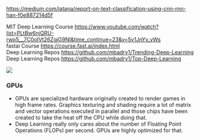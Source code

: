 https://medium.com/jatana/report-on-text-classification-using-cnn-rnn-han-f0e887214d5f

MIT Deep Learning Course https://www.youtube.com/watch?list=PLtBw6njQRU-rwp5__7C0oIVt26ZgjG9NI&time_continue=23&v=5v1JnYv_yWs </br>
fastai Course https://course.fast.ai/index.html </br>
Deep Learning Repos https://github.com/mbadry1/Trending-Deep-Learning </br>
Deep Learning Repos https://github.com/mbadry1/Top-Deep-Learning </br>


![](https://cdn-images-1.medium.com/max/1600/1*apv568PcFVOj-uCgBlXDNA.jpeg)

### GPUs
* GPUs are specialized hardware originally created to render games in high frame rates. Graphics texturing and shading require a lot of matrix and vector operations executed in parallel and those chips have been created to take the heat off the CPU while doing that.
* Deep Learning really only cares about the number of Floating Point Operations (FLOPs) per second. GPUs are highly optimized for that.




